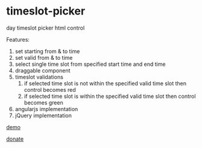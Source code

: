 # timeslot-picker
day timeslot picker html control

Features:
1. set starting from & to time
2. set valid from & to time
3. select single time slot from specified start time and end time
4. draggable component
5. timeslot validations
    1. if selected time slot is not within the specified valid time slot then control becomes red
    2. if selected time slot is within the specified valid time slot then control becomes green
6. angularjs implementation
7. jQuery implementation

[demo](http://nitinsawant.com/timeslotpicker/)

[donate](https://paypal.me/nitinsa1?locale.x=en_GB)
